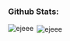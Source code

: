 <h3 align="left">Github Stats:</h3>
<p align="left">
</p>

<p><img align="left" src="https://github-readme-stats.vercel.app/api/top-langs?username=ejeee&show_icons=true&locale=en&layout=compact" alt="ejeee" /></p>

<p>&nbsp;<img align="center" src="https://github-readme-stats.vercel.app/api?username=ejeee&show_icons=true&locale=en" alt="ejeee" /></p>
